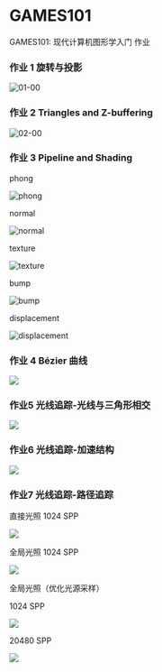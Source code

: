 # GAMES101
GAMES101: 现代计算机图形学入门 作业


### 作业 1 旋转与投影

![01-00](/images/01-00.png)

### 作业 2 Triangles and Z-buffering

![02-00](images/02-00.png)

### 作业 3 Pipeline and Shading

phong

![phong](images/03-00.png)

normal

![normal](images/03-01.png)

texture

![texture](images/03-02.png)

bump

![bump](images/03-03.png)

displacement

![displacement](images/03-04.png)


### 作业 4 Bézier 曲线

![](images/04-00.png)


### 作业5 光线追踪-光线与三角形相交

![](images/05-00.png)

### 作业6 光线追踪-加速结构

![](images/06-00.png)



### 作业7 光线追踪-路径追踪

直接光照 1024 SPP

![](images/07-00.png)


全局光照 1024 SPP

![](images/07-01.png)


全局光照（优化光源采样） 

1024 SPP

![](images/07-02.png)

20480 SPP

![](images/07-03.png)
